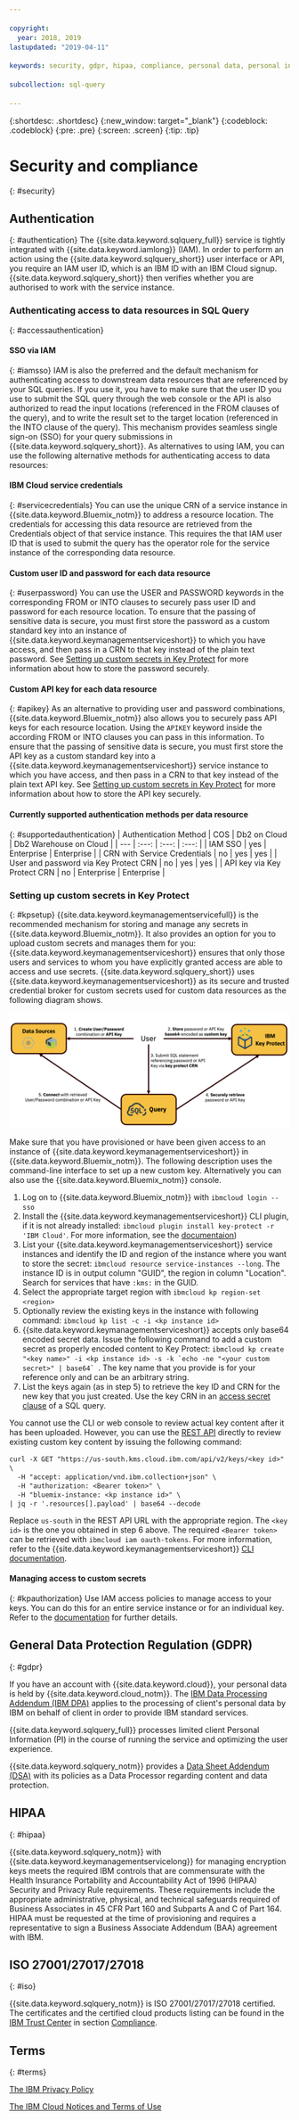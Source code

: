 ```yaml
---

copyright:
  year: 2018, 2019
lastupdated: "2019-04-11"

keywords: security, gdpr, hipaa, compliance, personal data, personal information, privacy policy, cloud notice, terms of use

subcollection: sql-query

---
```


{:shortdesc: .shortdesc}
{:new_window: target="_blank"}
{:codeblock: .codeblock}
{:pre: .pre}
{:screen: .screen}
{:tip: .tip}

# Security and compliance
{: #security}

## Authentication
{: #authentication}
The {{site.data.keyword.sqlquery_full}} service is tightly integrated with {{site.data.keyword.iamlong}} (IAM). In order to perform an action using the {{site.data.keyword.sqlquery_short}} user interface or API, you require an IAM user ID, which is an IBM ID with an IBM Cloud signup. {{site.data.keyword.sqlquery_short}} then verifies whether you are authorised to work with the service instance.

### Authenticating access to data resources in SQL Query
{: #accessauthentication}
#### SSO via IAM
{: #iamsso}
IAM is also the preferred and the default mechanism for authenticating access to downstream data resources that are referenced by your SQL queries. If you use it, you have to make sure that the user ID you use to submit the SQL query through the web console or the API is also authorized to read the input locations (referenced in the  FROM clauses of the query), and to write the result set to the target location (referenced in the INTO clause of the query).  This mechanism provides seamless single sign-on (SSO) for your query submissions in {{site.data.keyword.sqlquery_short}}. As alternatives to using IAM, you can use the following alternative methods for authenticating access to data resources:

#### IBM Cloud service credentials
{: #servicecredentials}
You can use the unique CRN of a service instance in {{site.data.keyword.Bluemix_notm}} to address a resource location. The credentials for accessing this data resource are retrieved from the Credentials object of that service instance. This requires the that IAM user ID that is used to submit the query has the operator role for the service instance of the corresponding data resource.

#### Custom user ID and password for each data resource
{: #userpassword}
You can use the USER and PASSWORD keywords in the corresponding FROM or INTO clauses to securely pass user ID and password for each resource location. To ensure that the passing of sensitive data is secure, you must first store the password as a custom standard key into an instance of {{site.data.keyword.keymanagementserviceshort}} to which you have access, and then pass in a CRN to that key instead of the plain text password. See [Setting up custom secrets in Key Protect](#kpsetup) for more information about how to store the password securely.

#### Custom API key for each data resource
{: #apikey}
As an alternative to providing user and password combinations, {{site.data.keyword.Bluemix_notm}} also allows you to securely pass API keys for each resource location. Using the `APIKEY` keyword inside the according FROM or INTO clauses you can pass in this information. To ensure that the passing of sensitive data is secure, you must first store the API key as a custom standard key into a {{site.data.keyword.keymanagementserviceshort}} service instance to which you have access, and then pass in a CRN to that key instead of the plain text API key. See [Setting up custom secrets in Key Protect](#kpsetup) for more information about how to store the API key securely.

#### Currently supported authentication methods per data resource
{: #supportedauthentication}
| Authentication Method                 | COS   | Db2 on Cloud | Db2 Warehouse on Cloud |
| ---                                   | :---: | :---:        | :---:                  |
| IAM SSO                               | yes   | Enterprise   | Enterprise             |
| CRN with Service Credentials          | no    | yes          | yes                    |
| User and password via Key Protect CRN | no    | yes          | yes                    |
| API key via Key Protect CRN           | no    | Enterprise   | Enterprise             |

### Setting up custom secrets in Key Protect
{: #kpsetup}
{{site.data.keyword.keymanagementservicefull}} is the recommended mechanism for storing and manage any secrets in {{site.data.keyword.Bluemix_notm}}. It also provides an option for you to upload custom secrets and manages them for you: {{site.data.keyword.keymanagementserviceshort}} ensures that only those users and services to whom you have explicitly granted access are able to access and use secrets. {{site.data.keyword.sqlquery_short}} uses {{site.data.keyword.keymanagementserviceshort}} as its secure and trusted credential broker for custom secrets used for custom data resources as the following diagram shows.

![Secure Credential Passing in SQL Query](accesssecrets.png)

Make sure that you have provisioned or have been given access to an instance of {{site.data.keyword.keymanagementserviceshort}} in {{site.data.keyword.Bluemix_notm}}. The following description uses the command-line interface to set up a new custom key. Alternatively you can also use the {{site.data.keyword.Bluemix_notm}} console.

1. Log on to {{site.data.keyword.Bluemix_notm}} with `ibmcloud login --sso`
2. Install the {{site.data.keyword.keymanagementserviceshort}} CLI plugin, if it is not already installed: `ibmcloud plugin install key-protect -r 'IBM Cloud'`. For more information, see the [documentaion](/docs/services/key-protect?topic=key-protect-set-up-cli))
3. List your {{site.data.keyword.keymanagementserviceshort}} service instances and identify the ID and region of the instance where you want to store the secret: `ibmcloud resource service-instances --long`. The instance ID is in output column "GUID", the region in column "Location". Search for services that have `:kms:` in the GUID.
4. Select the appropriate target region with `ibmcloud kp region-set <region>`
5. Optionally review the existing keys in the instance with following command:  `ibmcloud kp list -c -i <kp instance id>`
6. {{site.data.keyword.keymanagementserviceshort}} accepts only base64 encoded secret data. Issue the following command to add a custom secret as properly encoded content to Key Protect: ``ibmcloud kp create "<key name>" -i <kp instance id> -s -k `echo -ne "<your custom secret>" | base64` ``. The key name that you provide is for your reference only and can be an arbitrary string.
7. List the keys again (as in step 5) to retrieve the key ID and CRN for the new key that you just created. Use the key CRN in an [access secret clause](/docs/services/sql-query?topic=sql-query-sql-reference#accessSecrets) of a SQL query.

You cannot use the CLI or web console to review actual key content after it has been uploaded. However, you can use the [REST API](https://cloud.ibm.com/apidocs/key-protect#retrieve-a-key-by-id) directly to review existing custom key content by issuing the following command:
```
curl -X GET "https://us-south.kms.cloud.ibm.com/api/v2/keys/<key id>" \
  -H "accept: application/vnd.ibm.collection+json" \
  -H "authorization: <Bearer token>" \
  -H "bluemix-instance: <kp instance id>" \
| jq -r '.resources[].payload' | base64 --decode
```
Replace `us-south` in the REST API URL with the appropriate region. The `<key id>` is the one you obtained in step 6 above. The required `<Bearer token>` can be retrieved with `ibmcloud iam oauth-tokens`. For more information, refer to the {{site.data.keyword.keymanagementserviceshort}} [CLI documentation](/docs/services/key-protect?topic=key-protect-cli-reference#ibmcloud-kp-commands).

#### Managing access to custom secrets
{: #kpauthorization}
Use IAM access policies to manage access to your keys. You can do this for an entire service instance or for an individual key. Refer to the [documentation](/docs/services/key-protect?topic=key-protect-grant-access-keys) for further details.

## General Data Protection Regulation (GDPR)
{: #gdpr}

If you have an account with {{site.data.keyword.cloud}}, your personal data is held by {{site.data.keyword.cloud_notm}}. The [IBM Data Processing Addendum (IBM DPA)](https://www.ibm.com/support/customer/csol/terms/?cat=dpa) applies to the processing of client's personal data by IBM on behalf of client in order to provide IBM standard services.

{{site.data.keyword.sqlquery_full}} processes limited client Personal Information (PI) in the course of running the service and optimizing the user experience.

{{site.data.keyword.sqlquery_notm}} provides a [Data Sheet Addendum (DSA)](https://www.ibm.com/software/reports/compatibility/clarity-reports/report/html/softwareReqsForProduct?deliverableId=AC17FFB0B52911E7A9EB066095601ABB) with its policies as a Data Processor regarding content and data protection.

## HIPAA
{: #hipaa}

{{site.data.keyword.sqlquery_notm}} with {{site.data.keyword.keymanagementservicelong}} for managing encryption keys meets the required IBM controls that are commensurate with the Health Insurance Portability and Accountability Act of 1996 (HIPAA) Security and Privacy Rule requirements. These requirements include the appropriate administrative, physical, and technical safeguards required of Business Associates in 45 CFR Part 160 and Subparts A and C of Part 164. HIPAA must be requested at the time of provisioning and requires a representative to sign a Business Associate Addendum (BAA) agreement with IBM.

## ISO 27001/27017/27018
{: #iso}

{{site.data.keyword.sqlquery_notm}} is ISO 27001/27017/27018 certified. The certificates and the certified cloud products listing can be found in the [IBM Trust Center](https://www.ibm.com/trust) in section [Compliance](https://www.ibm.com/cloud/compliance).

## Terms
{: #terms}

[The IBM Privacy Policy](https://www.ibm.com/privacy/us/en/)

[The IBM Cloud Notices and Terms of Use](/docs/overview/terms-of-use?topic=overview-terms#terms)
